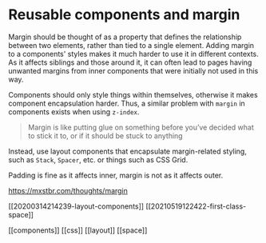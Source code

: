# Reusable components and margin

Margin should be thought of as a property that defines the relationship between two elements, rather than tied to a single element. Adding margin to a components' styles makes it much harder to use it in different contexts. As it affects siblings and those around it, it can often lead to pages having unwanted margins from inner components that were initially not used in this way.

Components should only style things within themselves, otherwise it makes component encapsulation harder. Thus, a similar problem with `margin` in components exists when using `z-index`.

> Margin is like putting glue on something before you’ve decided what to stick it to, or if it should be stuck to anything

Instead, use layout components that encapsulate margin-related styling, such as `Stack`, `Spacer`, etc. or things such as CSS Grid.

Padding is fine as it affects inner, margin is not as it affects outer.

https://mxstbr.com/thoughts/margin

[[20200314214239-layout-components]]
[[20210519122422-first-class-space]]

[[components]]
[[css]]
[[layout]]
[[space]]